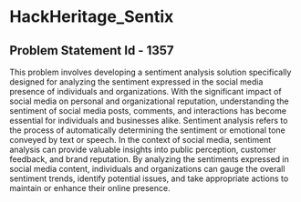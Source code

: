 # HackHeritage_Sentix
## Problem Statement Id - 1357
This problem involves developing a sentiment analysis solution specifically designed for analyzing the sentiment expressed in the social media presence of individuals and organizations. With the significant impact of social media on personal and organizational reputation, understanding the sentiment of social media posts, comments, and interactions has become essential for individuals and businesses alike. Sentiment analysis refers to the process of automatically determining the sentiment or emotional tone conveyed by text or speech. In the context of social media, sentiment analysis can provide valuable insights into public perception, customer feedback, and brand reputation. By analyzing the sentiments expressed in social media content, individuals and organizations can gauge the overall sentiment trends, identify potential issues, and take appropriate actions to maintain or enhance their online presence.
